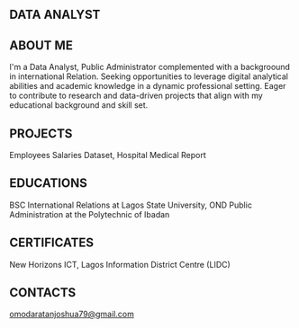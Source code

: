 ## DATA ANALYST

## ABOUT ME
I'm a Data Analyst, Public Administrator complemented with a backgroound in international Relation. Seeking opportunities to leverage digital analytical abilities and academic knowledge in a dynamic professional setting. Eager to contribute to research and data-driven projects that align with my educational background and skill set. 

## PROJECTS
Employees Salaries Dataset, Hospital Medical Report 

## EDUCATIONS
BSC International Relations at Lagos State University, 
OND Public Administration at the Polytechnic of Ibadan

## CERTIFICATES
 New Horizons ICT,
Lagos Information District Centre (LIDC)

## CONTACTS
omodaratanjoshua79@gmail.com


